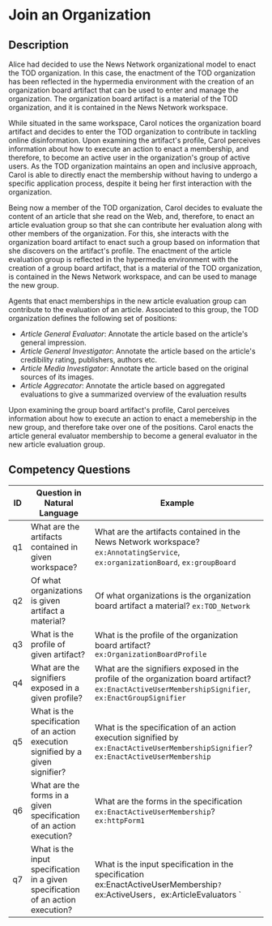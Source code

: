 # Join an Organization

## Description
Alice had decided to use the News Network organizational model to enact the TOD organization. In this case, the enactment of the TOD organization has been reflected in the hypermedia environment with the creation of an organization board artifact that can be used to enter and manage the organization. The organization board artifact is a material of the TOD organization, and it is contained in the News Network workspace. 

While situated in the same workspace, Carol notices the organization board artifact and decides to enter the TOD organization to contribute in tackling online disinformation. Upon examining the artifact's profile, Carol perceives information about how to execute an action to enact a membership, and therefore, to become an active user in the organization's group of active users. As the TOD organization maintains an open and inclusive approach, Carol is able to directly enact the membership without having to undergo a specific application process, despite it being her first interaction with the organization.

Being now a member of the TOD organization, Carol decides to evaluate the content of an article that she read on the Web, and, therefore, to enact an article evaluation group so that she can contribute her evaluation along with other members of the organization. For this, she interacts with the organization board artifact to enact such a group based on information that she discovers on the artifact's profile. The enactment of the article evaluation group is reflected in the hypermedia environment with the creation of a group board artifact, that is a material of the TOD organization, is contained in the News Network workspace, and can be used to manage the new group.

Agents that enact memberships in the new article evaluation group can contribute to the evaluation of an article. Associated to this group, the TOD organization defines the following set of positions:
+ _Article General Evaluator_: Annotate the article based on the article's general impression.
+ _Article General Investigator_: Annotate the article based on the article's credibility rating, publishers, authors etc.
+ _Article Media Investigator_: Annotate the article based on the original sources of its images.
+ _Article Aggrecator_: Annotate the article based on aggregated evaluations to give a summarized overview of the evaluation results

Upon examining the group board artifact's profile, Carol perceives information about how to execute an action to enact a memebership in the new group, and therefore take over one of the positions. Carol enacts the article general evaluator membership to become a general evaluator in the new article evaluation group. 

## Competency Questions

| ID | Question in Natural Language | Example |
|----|------------------------------|---------|
| q1 | What are the artifacts contained in given workspace?  | What are the artifacts contained in the News Network workspace? `ex:AnnotatingService`, `ex:organizationBoard`, `ex:groupBoard` |
| q2 | Of what organizations is given artifact a material? | Of what organizations is the organization board artifact a material? `ex:TOD_Network`            |
| q3 | What is the profile of given artifact? | What is the profile of the organization board artifact? `ex:OrganizationBoardProfile`            |
| q4 | What are the signifiers exposed in a given profile? | What are the signifiers exposed in the profile of the organization board artifact? `ex:EnactActiveUserMembershipSignifier`, `ex:EnactGroupSignifier` |
| q5 | What is the specification of an action execution signified by a given signifier? |  What is the specification of an action execution signified by `ex:EnactActiveUserMembershipSignifier`?  `ex:EnactActiveUserMembership`              |
| q6 | What are the forms in a given specification of an action execution?  |  What are the forms in the specification `ex:EnactActiveUserMembership`? `ex:httpForm1`         |
| q7 | What is the input specification in a given specification of an action execution?  | What is the input specification in the specification ex:EnactActiveUserMembership`?  `ex:ActiveUsers`, `ex:ArticleEvaluators ` |
